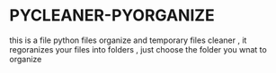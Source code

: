 # PYCLEANER-PYORGANIZE
this is a file python files organize and temporary files cleaner , it regoranizes your files into folders , just choose the folder you wnat to organize 
